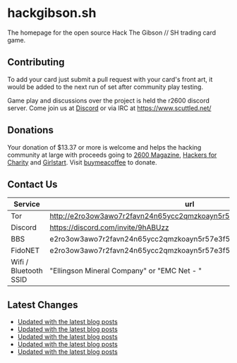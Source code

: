 # hackgibson.sh
The homepage for the open source Hack The Gibson // SH trading card game.


## Contributing

To add your card just submit a pull request with your card's front art, it would be added to the next run of set after community play testing.

Game play and discussions over the project is held the r2600 discord server. Come join us at [Discord](https://discord.com/invite/9hABUzz) or via IRC at https://www.scuttled.net/


## Donations

Your donation of $13.37 or more is welcome and helps the hacking community at large with proceeds going to [2600 Magazine](https://2600.com/), [Hackers for Charity](https://hackersforcharity.org) and [Girlstart](https://girlstart.org).  Visit [buymeacoffee](https://www.buymeacoffee.com/hackgibson.sh) to donate.


## Contact Us

Service | url
-|-
Tor | http://e2ro3ow3awo7r2favn24n65ycc2qmzkoayn5r57e3f56nvjwdcgg32ad.onion
Discord | https://discord.com/invite/9hABUzz
BBS | e2ro3ow3awo7r2favn24n65ycc2qmzkoayn5r57e3f56nvjwdcgg32ad.onion:23
FidoNET | e2ro3ow3awo7r2favn24n65ycc2qmzkoayn5r57e3f56nvjwdcgg32ad.onion:24554
Wifi / Bluetooth SSID | "Ellingson Mineral Company" or "EMC Net - <fidonet address>"

## Latest Changes
<!-- BLOG-POST-LIST:START -->
- [Updated with the latest blog posts](https://github.com/DFW2600/hackgibson.sh/commit/f566d50c1750d7662f24fbbead7168a4d6514d65)
- [Updated with the latest blog posts](https://github.com/DFW2600/hackgibson.sh/commit/17b4a806a9e72cae699b008990e742c8b9e29851)
- [Updated with the latest blog posts](https://github.com/DFW2600/hackgibson.sh/commit/fd3a47fa1f360b3ae52acffa834dc8999276b9ff)
- [Updated with the latest blog posts](https://github.com/DFW2600/hackgibson.sh/commit/8ce7ba2da8e077a66644f8508c98d81eb3c7b5a1)
- [Updated with the latest blog posts](https://github.com/DFW2600/hackgibson.sh/commit/794dfba210cef66aba6431ae8bc612b31434f8f6)
<!-- BLOG-POST-LIST:END -->
